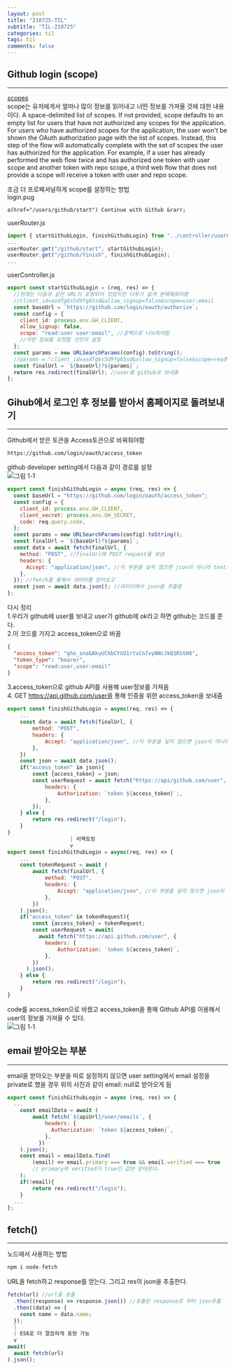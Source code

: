 ```yaml
---
layout: post
title: "210725-TIL"
subtitle: "TIL-210725"
categories: til
tags: til
comments: false
---
```


## Github login (scope)

---

[scopes](https://docs.github.com/en/developers/apps/building-oauth-apps/scopes-for-oauth-apps)  
scope는 유저에게서 얼마나 많이 정보를 읽어내고 너떤 정보를 가져올 것에 대한 내용이다.
A space-delimited list of scopes. If not provided, scope defaults to an empty list for users that have not authorized any scopes for the application. For users who have authorized scopes for the application, the user won't be shown the OAuth authorization page with the list of scopes. Instead, this step of the flow will automatically complete with the set of scopes the user has authorized for the application. For example, if a user has already performed the web flow twice and has authorized one token with user scope and another token with repo scope, a third web flow that does not provide a scope will receive a token with user and repo scope.

조금 더 프로페셔널하게 scope를 설정하는 방법  
login.pug

```pug
a(href="/users/github/start") Continue with Github &rarr;
```

userRouter.js

```javascript
import { startGithubLogin, finishGithubLogin} from "../controller/userController";
...
userRouter.get("/github/start", startGithubLogin);
userRouter.get("/github/finish", finishGithubLogin);
...
```

userController.js

```javascript
export const startGithubLogin = (req, res) => {
  //원래는 다음과 같은 URL이 포함되어 있었지만 다루기 쉽게 분해해줘야함
  //client_id=asdfg6s5d9fg65sd&allow_signup=false&scope=user:email
  const baseUrl = `https://github.com/login/oauth/authorize`;
  const config = {
    client_id: process.env.GH_CLIENT,
    allow_signup: false,
    scope: "read:user user:email", //공백으로 나눠줘야함
    //어떤 정보를 요청할 것인지 설정
  };
  const params = new URLSearchParams(config).toString();
  //params = "client_id=asdfg6s5d9fg65sd&allow_signup=false&scope=read%3Auser+user%3Aemail"
  const finalUrl = `${baseUrl}?${params}`;
  return res.redirect(finalUrl); //user를 github로 보내줌
};
```

## Gihub에서 로그인 후 정보를 받아서 홈페이지로 돌려보내기

---

Github에서 받은 토큰을 Access토큰으로 바꿔줘야함

```
https://github.com/login/oauth/access_token
```

github developer setting에서 다음과 같이 경로를 설정  
![그림 1-1](/assets/img/web/2021-07-25/1-1.png)

```javascript
export const finishGithubLogin = async (req, res) => {
  const baseUrl = "https://github.com/login/oauth/access_token";
  const config = {
    client_id: process.env.GH_CLIENT,
    client_secret: process.env.GH_SECRET,
    code: req.query.code,
  };
  const params = new URLSearchParams(config).toString();
  const finalUrl = `${baseUrl}?${params}`;
  const data = await fetch(finalUrl, {
    method: "POST", //finalUrl에 POST request를 보냄
    headers: {
      Accept: "application/json", //이 부분을 넣지 않으면 json이 아니라 text가 됨
    },
  }); //fetch를 통해서 데이터를 받아오고
  const json = await data.json(); //데이터에서 json을 추출함
};
```

다시 정리  
1.우리가 github에 user를 보내고 user가 github에 ok라고 하면 github는 코드를 준다.  
2.이 코드를 가지고 access_token으로 바꿈

```json
{
  "access_token": "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",
  "token_type": "bearer",
  "scope": "read:user,user:email"
}
```

3.access_token으로 github API를 사용해 user정보를 가져옴  
4. GET https://api.github.com/user을 통해 인증을 위한 access_token을 보내줌

```javascript
export const finishGithubLogin = async(req, res) => {
    ...
    const data = await fetch(finalUrl, {
        method: "POST",
        headers: {
            Accept: "application/json", //이 부분을 넣지 않으면 json이 아니라 text가 됨
        },
    })
    const json = await data.json();
    if("access_token" in json){
        const {access_token} = json;
        const userRequest = await fetch("https://api/github.com/user", {
            headers: {
                Authorization: `token ${access_token}`;,
            },
        });
    } else {
        return res.redirect("/login");
    }
}
                    | 리팩토링
                    v
export const finishGithubLogin = async(req, res) => {
    ...
    const tokenRequest = await (
        await fetch(finalUrl, {
            method: "POST",
            headers: {
                Accept: "application/json", //이 부분을 넣지 않으면 json이 아니라 text가 됨
            },
        })
    ).json();
    if("access_token" in tokenRequest){
        const {access_token} = tokenRequest;
        const userRequest = await(
          await fetch("https://api.github.com/user", {
            headers: {
                Authorization: `token ${access_token}`,
            },
        })
      ).json();
    } else {
        return res.redirect("/login");
    }
}
```

code를 access_token으로 바꿨고 access_token을 통해 Github API를 이용해서 user의 정보를 가져올 수 있다.  
 ![그림 1-1](/assets/img/web/2021-07-25/1-2.png)

## email 받아오는 부분

---

email을 받아오는 부분을 따로 설정하지 않으면 user setting에서 email 설정을 private로 했을 경우 위의 사진과 같이 email: null로 받아오게 됨

```javascript
export const finishGithubLogin = async (req, res) => {
  ...
    const emailData = await (
        await fetch(`${apiUrl}/user/emails`, {
            headers: {
              Authorization: `token ${access_token}`,
            },
          })
    ).json();
    const email = emailData.find(
        (email) => email.primary === true && email.verified === true
        // primary와 verified가 true인 값만 받아온다.
    );
    if(!email){
        return res.redirect("/login");
    }
  ...
};
```

## fetch()

---

노드에서 사용하는 방법

```javascript
npm i node-fetch
```

URL을 fetch하고 response를 얻는다. 그리고 res의 json을 추출한다.

```javascript
fetch(url) //url을 호출
  .then((response) => response.json()) //호출된 response로 부터 json추출
  .then((data) => {
    const name = data.name;
  });
  |
  | ES6로 더 깔끔하게 표현 가능
  v
await(
  await fetch(url)
).json();
```
